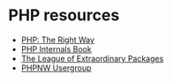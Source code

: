 PHP resources
=============

* [PHP: The Right Way](http://www.phptherightway.com)
* [PHP Internals Book](http://www.phpinternalsbook.com)
* [The League of Extraordinary Packages](http://thephpleague.com)
* [PHPNW Usergroup](http://phpnw.org.uk)
